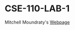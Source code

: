 # CSE-110-LAB-1
Mitchell Moundraty's [Webpage](https://github.com/mmoundraty/CSE-110-LAB-1/blob/2cfaf7dfb72e68547fefdfbe7732be18d3a11a13/index.md)
